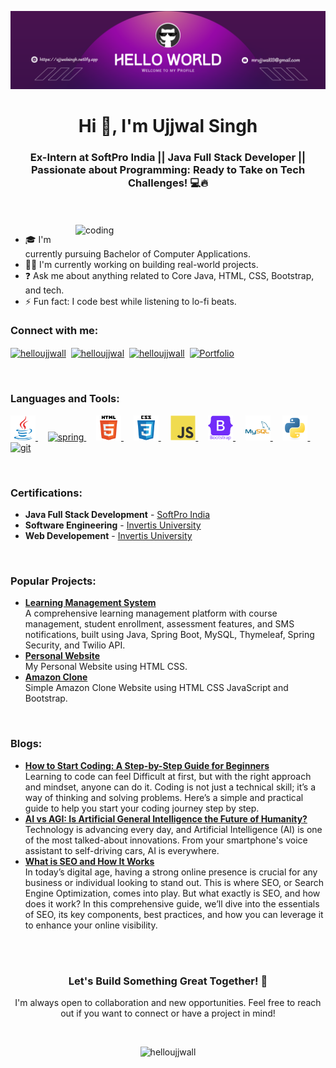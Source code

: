 ![MasterHead](banner.png)

<h1 align="center">Hi 👋, I'm Ujjwal Singh</h1>
<h3 align="center">Ex-Intern at SoftPro India || Java Full Stack Developer || Passionate about Programming: Ready to Take on Tech Challenges! 💻🔥</h3><br><br>

<img align="right" alt="coding" width="400" src="https://cdn.dribbble.com/users/2131993/screenshots/4948736/thoughtworks-gif_dribbble.gif">

- 🎓 I'm currently pursuing Bachelor of Computer Applications.
- 👨‍💻 I'm currently working on building real-world projects.
- ❓ Ask me about anything related to Core Java, HTML, CSS, Bootstrap, and tech.
- ⚡ Fun fact: I code best while listening to lo-fi beats.

<h3 align="left">Connect with me:</h3>
<p align="left">
  <a href="https://twitter.com/helloujjwall" target="blank"><img align="center" src="https://raw.githubusercontent.com/rahuldkjain/github-profile-readme-generator/master/src/images/icons/Social/twitter.svg" alt="helloujjwall" height="30" width="40" /></a>&nbsp;
  <a href="https://linkedin.com/in/helloujjwal" target="blank"><img align="center" src="https://raw.githubusercontent.com/rahuldkjain/github-profile-readme-generator/master/src/images/icons/Social/linked-in-alt.svg" alt="helloujjwal" height="30" width="40" /></a>&nbsp;
  <a href="https://instagram.com/helloujjwall" target="blank"><img align="center" src="https://raw.githubusercontent.com/rahuldkjain/github-profile-readme-generator/master/src/images/icons/Social/instagram.svg" alt="helloujjwall" height="30" width="40" /></a>&nbsp;
  <a href="https://ujjwalsingh.netlify.app" target="_blank" rel="noreferrer"> 
    <img align="center" src="https://img.icons8.com/fluency/48/000000/domain.png" alt="Portfolio" height="30" width="40"/>
  </a>
</p>

<br>

<h3 align="left">Languages and Tools:</h3>
<p align="left"> 
  <a href="https://www.java.com" target="_blank" rel="noreferrer"> 
    <img src="https://raw.githubusercontent.com/devicons/devicon/master/icons/java/java-original.svg" alt="java" width="40" height="40"/> 
  </a>&nbsp;&nbsp;&nbsp;
  <a href="https://spring.io/" target="_blank" rel="noreferrer"> 
    <img src="https://www.vectorlogo.zone/logos/springio/springio-icon.svg" alt="spring" width="40" height="40"/> 
  </a>&nbsp;&nbsp;&nbsp;
  <a href="https://www.w3.org/html/" target="_blank" rel="noreferrer"> 
    <img src="https://raw.githubusercontent.com/devicons/devicon/master/icons/html5/html5-original-wordmark.svg" alt="html5" width="40" height="40"/> 
  </a>&nbsp;&nbsp;&nbsp;
  <a href="https://www.w3schools.com/css/" target="_blank" rel="noreferrer"> 
    <img src="https://raw.githubusercontent.com/devicons/devicon/master/icons/css3/css3-original-wordmark.svg" alt="css3" width="40" height="40"/> 
  </a>&nbsp;&nbsp;&nbsp;
  <a href="https://developer.mozilla.org/en-US/docs/Web/JavaScript" target="_blank" rel="noreferrer"> 
    <img src="https://raw.githubusercontent.com/devicons/devicon/master/icons/javascript/javascript-original.svg" alt="javascript" width="40" height="40"/> 
  </a>&nbsp;&nbsp;&nbsp;
  <a href="https://getbootstrap.com" target="_blank" rel="noreferrer"> 
    <img src="https://raw.githubusercontent.com/devicons/devicon/master/icons/bootstrap/bootstrap-plain-wordmark.svg" alt="bootstrap" width="40" height="40"/> 
  </a>&nbsp;&nbsp;&nbsp;
  <a href="https://www.mysql.com/" target="_blank" rel="noreferrer"> 
    <img src="https://raw.githubusercontent.com/devicons/devicon/master/icons/mysql/mysql-original-wordmark.svg" alt="mysql" width="40" height="40"/> 
  </a>&nbsp;&nbsp;&nbsp;
  <a href="https://www.python.org" target="_blank" rel="noreferrer"> 
    <img src="https://raw.githubusercontent.com/devicons/devicon/master/icons/python/python-original.svg" alt="python" width="40" height="40"/> 
  </a>&nbsp;&nbsp;&nbsp;
  <a href="https://git-scm.com/" target="_blank" rel="noreferrer"> 
    <img src="https://www.vectorlogo.zone/logos/git-scm/git-scm-icon.svg" alt="git" width="40" height="40"/> 
  </a> 
</p>

<br>

<h3 align="left">Certifications:</h3>
<ul>
  <li>
    <strong>Java Full Stack Development</strong> - <a href="https://www.linkedin.com/posts/helloujjwall_internshipcompleted-javadeveloper-learningjourney-activity-7251269113992339458-2lGL?utm_source=share&utm_medium=member_desktop" target="_blank">SoftPro India</a>
  </li>
  <li>
    <strong>Software Engineering</strong> - <a href="https://www.linkedin.com/posts/helloujjwall_softwareengineering-invertisuniversity-certification-activity-7175541889733980165-GH1z?utm_source=share&utm_medium=member_desktop" target="_blank">Invertis University</a>
  </li>
  <li>
    <strong>Web Developement</strong> - <a href="https://www.linkedin.com/posts/helloujjwall_webdevelopment-invertisuniversity-webranger-activity-7182003220955766784-8Fmf?utm_source=share&utm_medium=member_desktop" target="_blank">Invertis University</a>
  </li>
</ul>

<br>

<h3 align="left">Popular Projects:</h3>
<ul>
  <li>
    <strong><a href="https://github.com/helloujjwall/learning-management-system-java-spring-boot/tree/main" target="_blank">Learning Management System</a></strong>
    <br />A comprehensive learning management platform with course management, student enrollment, assessment features, and SMS notifications, built using Java, Spring Boot, MySQL, Thymeleaf, Spring Security, and Twilio API.
  </li>
  <li>
    <strong><a href="https://ujjwalsingh.rf.gd" target="_blank">Personal Website</a></strong>
    <br />My Personal Website using HTML CSS.
  </li>
  <li>
    <strong><a href="https://github.com/helloujjwall/amazon-clone" target="_blank">Amazon Clone</a></strong>
    <br />Simple Amazon Clone Website using HTML CSS JavaScript and Bootstrap.
  </li>
</ul>

<br>

<h3 align="left">Blogs:</h3>
<ul>
  <li>
    <strong><a href="https://ujjwal-singh-blog.blogspot.com/2024/12/how-to-start-coding-step-by-step-guide.html" target="_blank">How to Start Coding: A Step-by-Step Guide for Beginners</a></strong>
    <br />Learning to code can feel Difficult at first, but with the right approach and mindset, anyone can do it. Coding is not just a technical skill; it’s a way of thinking and solving problems. Here’s a simple and practical guide to help you start your coding journey step by step.
  </li>
  <li>
    <strong><a href="https://ujjwal-singh-blog.blogspot.com/2024/11/blog-post.html" target="_blank">AI vs AGI: Is Artificial General Intelligence the Future of Humanity?</a></strong>
    <br />Technology is advancing every day, and Artificial Intelligence (AI) is one of the most talked-about innovations. From your smartphone's voice assistant to self-driving cars, AI is everywhere. 
  </li>
  <li>
    <strong><a href="https://ujjwal-singh-blog.blogspot.com/2024/08/What%20is%20SEO.html" target="_blank">What is SEO and How It Works</a></strong>
    <br />In today’s digital age, having a strong online presence is crucial for any business or individual looking to stand out. This is where SEO, or Search Engine Optimization, comes into play. But what exactly is SEO, and how does it work? In this comprehensive guide, we’ll dive into the essentials of SEO, its key components, best practices, and how you can leverage it to enhance your online visibility.
  </li>
</ul>

<br><br>
<h3 align="center">Let's Build Something Great Together! 🚀</h3>
<p align="center">I'm always open to collaboration and new opportunities. Feel free to reach out if you want to connect or have a project in mind!</p>
<br>
<p align="center"> <img src="https://komarev.com/ghpvc/?username=helloujjwall&label=Profile%20views&color=0e75b6&style=flat" alt="helloujjwall" /> </p>
